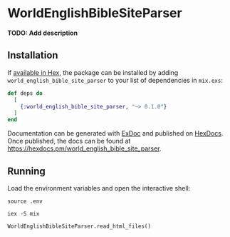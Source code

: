 # WorldEnglishBibleSiteParser

**TODO: Add description**

## Installation

If [available in Hex](https://hex.pm/docs/publish), the package can be installed
by adding `world_english_bible_site_parser` to your list of dependencies in `mix.exs`:

```elixir
def deps do
  [
    {:world_english_bible_site_parser, "~> 0.1.0"}
  ]
end
```

Documentation can be generated with [ExDoc](https://github.com/elixir-lang/ex_doc)
and published on [HexDocs](https://hexdocs.pm). Once published, the docs can
be found at <https://hexdocs.pm/world_english_bible_site_parser>.

## Running

Load the environment variables and open the interactive shell:
```
source .env

iex -S mix
```

```
WorldEnglishBibleSiteParser.read_html_files()
```